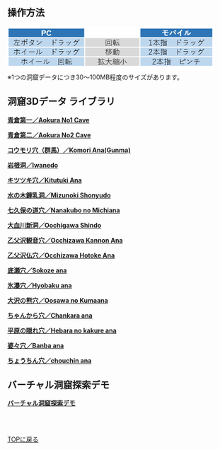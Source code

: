 ## 操作方法  
![操作方法](howtouse.png)    
※1つの洞窟データにつき30～100MB程度のサイズがあります。  
  
  
## 洞窟3Dデータ ライブラリ  
<a href = "https://cavemapper.github.io/CaveViewer/AokuraNo1/" >**青倉第一／Aokura No1 Cave**</a>  
  
<a href = "https://cavemapper.github.io/CaveViewer/AokuraNo2/" >**青倉第二／Aokura No2 Cave**</a>  

<a href = "https://cavemapper.github.io/CaveViewer/Gunma_Komori/" >**コウモリ穴（群馬）／Komori Ana(Gunma)**</a>  
  
<a href = "https://cavemapper.github.io/CaveViewer/Iwanedo/" >**岩根洞／Iwanedo**</a>  
  
<a href = "https://cavemapper.github.io/CaveViewer/Kitutuki_ana/" >**キツツキ穴／Kitutuki Ana**</a>  
    
<a href = "https://cavemapper.github.io/CaveViewer/Mizunoki_Shonyudo/" >**水の木鍾乳洞／Mizunoki Shonyudo**</a>  
    
<a href = "https://cavemapper.github.io/CaveViewer/Nanakubo_no_Michiana/" >**七久保の道穴／Nanakubo no Michiana**</a>  
  
<a href = "https://cavemapper.github.io/CaveViewer/Oochigawa_Shindo/" >**大血川新洞／Oochigawa Shindo**</a>  

<a href = "https://cavemapper.github.io/CaveViewer/Occhizawa_Kannon_ana/" >**乙父沢観音穴／Occhizawa Kannon Ana**</a> 

<a href = "https://cavemapper.github.io/CaveViewer/Occhizawa_Hotoke_ana/" >**乙父沢仏穴／Occhizawa Hotoke Ana**</a>  

<a href = "https://cavemapper.github.io/CaveViewer/Sokoze_ana/" >**底瀬穴／Sokoze ana**</a>  

<a href = "https://cavemapper.github.io/CaveViewer/Hyobaku_ana/" >**氷瀑穴／Hyobaku ana**</a> 

<a href = "https://cavemapper.github.io/CaveViewer/Oosawa_no_Kumaana/" >**大沢の熊穴／Oosawa no Kumaana**</a> 

<a href = "https://cavemapper.github.io/CaveViewer/Chankara_ana/" >**ちゃんから穴／Chankara ana**</a> 

<a href = "https://cavemapper.github.io/CaveViewer/Hebara_no_kakure_ana/" >**平原の隠れ穴／Hebara no kakure ana**</a> 

<a href = "https://cavemapper.github.io/CaveViewer/Banba_ana/">**婆々穴／Banba ana**</a>

<a href = "https://cavemapper.github.io/CaveViewer/Chouchin_ana/">**ちょうちん穴／chouchin ana**</a>

## バーチャル洞窟探索デモ
<a href = "https://cavemapper.github.io/CaveViewer/CaveExplorer/" >**バーチャル洞窟探索デモ**</a> 

<p><br>
<p><br>
<a href = "https://github.com/CaveMapper/CaveMapper">TOPに戻る</a> 